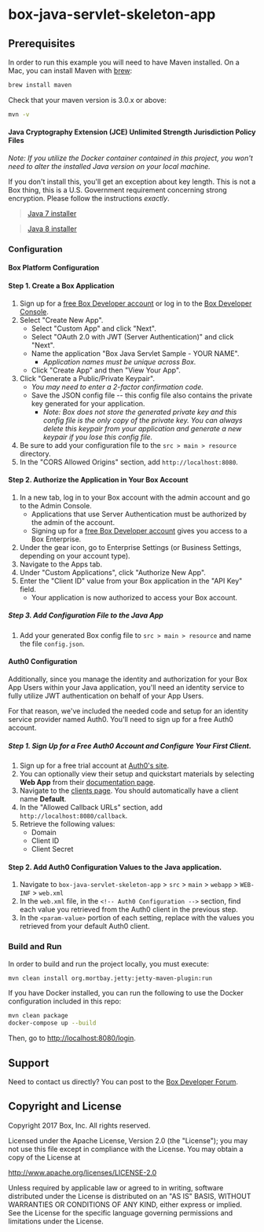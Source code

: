 # box-java-servlet-skeleton-app

## Prerequisites

In order to run this example you will need to have Maven installed. On a Mac, you can install Maven with [brew](http://brew.sh/):

```sh
brew install maven
```

Check that your maven version is 3.0.x or above:
```sh
mvn -v
```

#### Java Cryptography Extension (JCE) Unlimited Strength Jurisdiction Policy Files
*Note: If you utilize the Docker container contained in this project, you won't need to alter the installed Java version on your local machine.*

If you don't install this, you'll get an exception about key length. This is not a Box thing, this is a U.S. Government requirement concerning strong encryption. Please follow the instructions *exactly*.
> [Java 7 installer](http://www.oracle.com/technetwork/java/javase/downloads/jce-7-download-432124.html)

> [Java 8 installer](http://www.oracle.com/technetwork/java/javase/downloads/jce8-download-2133166.html)

### Configuration
#### Box Platform Configuration
#### Step 1. Create a Box Application
1. Sign up for a [free Box Developer account](https://account.box.com/signup/n/developer) or log in to the [Box Developer Console](https://app.box.com/developers/console).
2. Select "Create New App".
    * Select "Custom App" and click "Next".
    * Select "OAuth 2.0 with JWT (Server Authentication)" and click "Next".
    * Name the application "Box Java Servlet Sample - YOUR NAME".
        * *Application names must be unique across Box.*
    * Click "Create App" and then "View Your App".
3. Click "Generate a Public/Private Keypair".
    * *You may need to enter a 2-factor confirmation code.*
    * Save the JSON config file -- this config file also contains the private key generated for your application.
        * *Note: Box does not store the generated private key and this config file is the only copy of the private key. You can always delete this keypair from your application and generate a new keypair if you lose this config file.*
4. Be sure to add your configuration file to the `src > main > resource` directory.
5. In the "CORS Allowed Origins" section, add `http://localhost:8080`.

#### Step 2. Authorize the Application in Your Box Account
1. In a new tab, log in to your Box account with the admin account and go to the Admin Console.
    * Applications that use Server Authentication must be authorized by the admin of the account.
    * Signing up for a [free Box Developer account](https://account.box.com/signup/n/developer) gives you access to a Box Enterprise.
2. Under the gear icon, go to Enterprise Settings (or Business Settings, depending on your account type).
3. Navigate to the Apps tab.
4. Under "Custom Applications", click "Authorize New App".
5. Enter the "Client ID" value from your Box application in the "API Key" field.
    * Your application is now authorized to access your Box account.

##### Step 3. Add Configuration File to the Java App
1. Add your generated Box config file to `src > main > resource` and name the file `config.json`.

#### Auth0 Configuration
Additionally, since you manage the identity and authorization for your Box App Users within your Java application, you'll need an identity service to fully utilize JWT authentication on behalf of your App Users.

For that reason, we've included the needed code and setup for an identity service provider named Auth0. You'll need to sign up for a free Auth0 account.

##### Step 1. Sign Up for a Free Auth0 Account and Configure Your First Client.
1. Sign up for a free trial account at [Auth0's site](https://auth0.com/).
2. You can optionally view their setup and quickstart materials by selecting **Web App** from their [documentation page](https://auth0.com/docs).
3. Navigate to the [clients page](https://manage.auth0.com/#/clients). You should automatically have a client name **Default**.
4. In the "Allowed Callback URLs" section, add `http://localhost:8080/callback`.
5. Retrieve the following values:
    * Domain
    * Client ID
    * Client Secret

#### Step 2. Add Auth0 Configuration Values to the Java application.
1. Navigate to `box-java-servlet-skeleton-app` > `src` > `main` > `webapp` > `WEB-INF` > `web.xml`
2. In the `web.xml` file, in the `<!-- Auth0 Configuration -->` section, find each value you retrieved from the Auth0 client in the previous step.
3. In the `<param-value>` portion of each setting, replace with the values you retrieved from your default Auth0 client.


### Build and Run

In order to build and run the project locally, you must execute:
```sh
mvn clean install org.mortbay.jetty:jetty-maven-plugin:run
```

If you have Docker installed, you can run the following to use the Docker configuration included in this repo:
```sh
mvn clean package
docker-compose up --build
```

Then, go to [http://localhost:8080/login](http://localhost:8080/login).

Support
-------

Need to contact us directly? You can post to the
[Box Developer Forum](https://community.box.com/t5/Developer-Forum/bd-p/DeveloperForum).

Copyright and License
---------------------

Copyright 2017 Box, Inc. All rights reserved.

Licensed under the Apache License, Version 2.0 (the "License");
you may not use this file except in compliance with the License.
You may obtain a copy of the License at

   http://www.apache.org/licenses/LICENSE-2.0

Unless required by applicable law or agreed to in writing, software
distributed under the License is distributed on an "AS IS" BASIS,
WITHOUT WARRANTIES OR CONDITIONS OF ANY KIND, either express or implied.
See the License for the specific language governing permissions and
limitations under the License.